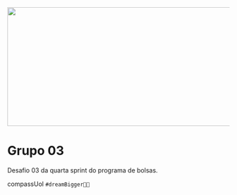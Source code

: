 <img height="270" width="1700" src="https://user-images.githubusercontent.com/82064724/148261190-3db20155-f50d-4ff8-9284-d02196a27800.jpeg">

# Grupo 03
Desafio 03 da quarta sprint do programa de bolsas.

compassUol `#dreamBigger🚀🧡`

